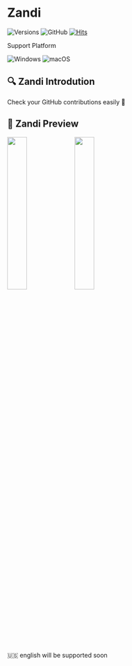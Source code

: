 # Zandi

![Versions](https://shields.io/github/v/release/anojds/Zandi?display_name=tag)
![GitHub](https://img.shields.io/github/license/anojds/Zandi)
[![Hits](https://hits.seeyoufarm.com/api/count/incr/badge.svg?url=https%3A%2F%2Fgithub.com%2Fgjbae1212%2Fhit-counter&count_bg=%2379C83D&title_bg=%23555555&icon=&icon_color=%23E7E7E7&title=hits&edge_flat=true)](https://hits.seeyoufarm.com)

Support Platform

![Windows](https://img.shields.io/badge/Windows-0078D6?style=for-the-badge&logo=windows&logoColor=white)
![macOS](https://img.shields.io/badge/mac%20os-000000?style=for-the-badge&logo=macos&logoColor=F0F0F0)

## 🔍 Zandi Introdution
Check your GitHub contributions easily 🌳

## 👀 Zandi Preview
<img style="width: 30%" src="https://user-images.githubusercontent.com/72495729/178995023-859206c6-2cf1-4c21-89e8-edf8990da844.png">

<img style="width: 30%" src="https://user-images.githubusercontent.com/72495729/178995056-281a594c-63b9-4f22-bf9a-d8e814b901ce.png">

🇺🇸 english will be supported soon
